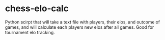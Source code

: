 # chess-elo-calc
Python scirpt that will take a text file with players, their elos, and outcome of games, and will calculate each players new elos after all games. Good for tournament elo tracking.
